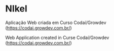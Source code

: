 # NIkel

Aplicação Web criada em Curso Codaí/Growdev (https://codai.growdev.com.br/)

Web Application created in Curse Codaí/Growdev (https://codai.growdev.com.br/)
